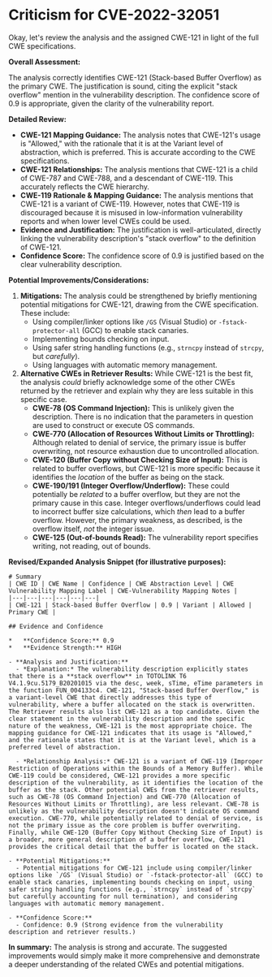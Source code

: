 # Criticism for CVE-2022-32051

Okay, let's review the analysis and the assigned CWE-121 in light of the full CWE specifications.

**Overall Assessment:**

The analysis correctly identifies CWE-121 (Stack-based Buffer Overflow) as the primary CWE. The justification is sound, citing the explicit "stack overflow" mention in the vulnerability description. The confidence score of 0.9 is appropriate, given the clarity of the vulnerability report.

**Detailed Review:**

*   **CWE-121 Mapping Guidance:** The analysis notes that CWE-121's usage is "Allowed," with the rationale that it is at the Variant level of abstraction, which is preferred. This is accurate according to the CWE specifications.
*   **CWE-121 Relationships:** The analysis mentions that CWE-121 is a child of CWE-787 and CWE-788, and a descendant of CWE-119. This accurately reflects the CWE hierarchy.
*   **CWE-119 Rationale & Mapping Guidance:** The analysis mentions that CWE-121 is a variant of CWE-119. However, notes that CWE-119 is discouraged because it is misused in low-information vulnerability reports and when lower level CWEs could be used.
*   **Evidence and Justification:** The justification is well-articulated, directly linking the vulnerability description's "stack overflow" to the definition of CWE-121.
*   **Confidence Score:** The confidence score of 0.9 is justified based on the clear vulnerability description.

**Potential Improvements/Considerations:**

1.  **Mitigations:** The analysis could be strengthened by briefly mentioning potential mitigations for CWE-121, drawing from the CWE specification. These include:
    *   Using compiler/linker options like `/GS` (Visual Studio) or `-fstack-protector-all` (GCC) to enable stack canaries.
    *   Implementing bounds checking on input.
    *   Using safer string handling functions (e.g., `strncpy` instead of `strcpy`, but *carefully*).
    *   Using languages with automatic memory management.
2.  **Alternative CWEs in Retriever Results:** While CWE-121 is the best fit, the analysis *could* briefly acknowledge some of the other CWEs returned by the retriever and explain why they are less suitable in this specific case.
    *   **CWE-78 (OS Command Injection):** This is unlikely given the description. There is no indication that the parameters in question are used to construct or execute OS commands.
    *   **CWE-770 (Allocation of Resources Without Limits or Throttling):** Although related to denial of service, the primary issue is buffer overwriting, not resource exhaustion due to uncontrolled allocation.
    *   **CWE-120 (Buffer Copy without Checking Size of Input):**  This is related to buffer overflows, but CWE-121 is more specific because it identifies the *location* of the buffer as being on the stack.
    *   **CWE-190/191 (Integer Overflow/Underflow):** These could potentially be *related* to a buffer overflow, but they are not the primary cause in this case.  Integer overflows/underflows could lead to incorrect buffer size calculations, which *then* lead to a buffer overflow. However, the primary weakness, as described, is the overflow itself, *not* the integer issue.
    *   **CWE-125 (Out-of-bounds Read):** The vulnerability report specifies writing, not reading, out of bounds.

**Revised/Expanded Analysis Snippet (for illustrative purposes):**

```
# Summary
| CWE ID | CWE Name | Confidence | CWE Abstraction Level | CWE Vulnerability Mapping Label | CWE-Vulnerability Mapping Notes |
|---|---|---|---|---|---|
| CWE-121 | Stack-based Buffer Overflow | 0.9 | Variant | Allowed | Primary CWE |

## Evidence and Confidence

*   **Confidence Score:** 0.9
*   **Evidence Strength:** HIGH

- **Analysis and Justification:**
  - *Explanation:* The vulnerability description explicitly states that there is a **stack overflow** in TOTOLINK T6 V4.1.9cu.5179_B20201015 via the desc, week, sTime, eTime parameters in the function FUN_004133c4. CWE-121, "Stack-based Buffer Overflow," is a variant-level CWE that directly addresses this type of vulnerability, where a buffer allocated on the stack is overwritten. The Retriever results also list CWE-121 as a top candidate. Given the clear statement in the vulnerability description and the specific nature of the weakness, CWE-121 is the most appropriate choice. The mapping guidance for CWE-121 indicates that its usage is "Allowed," and the rationale states that it is at the Variant level, which is a preferred level of abstraction.

  - *Relationship Analysis:* CWE-121 is a variant of CWE-119 (Improper Restriction of Operations within the Bounds of a Memory Buffer). While CWE-119 could be considered, CWE-121 provides a more specific description of the vulnerability, as it identifies the location of the buffer as the stack. Other potential CWEs from the retriever results, such as CWE-78 (OS Command Injection) and CWE-770 (Allocation of Resources Without Limits or Throttling), are less relevant. CWE-78 is unlikely as the vulnerability description doesn't indicate OS command execution. CWE-770, while potentially related to denial of service, is not the primary issue as the core problem is buffer overwriting. Finally, while CWE-120 (Buffer Copy Without Checking Size of Input) is a broader, more general description of a buffer overflow, CWE-121 provides the critical detail that the buffer is located on the stack.

- **Potential Mitigations:**
  - Potential mitigations for CWE-121 include using compiler/linker options like `/GS` (Visual Studio) or `-fstack-protector-all` (GCC) to enable stack canaries, implementing bounds checking on input, using safer string handling functions (e.g., `strncpy` instead of `strcpy` but carefully accounting for null termination), and considering languages with automatic memory management.

- **Confidence Score:**
  - Confidence: 0.9 (Strong evidence from the vulnerability description and retriever results.)

```

**In summary:** The analysis is strong and accurate. The suggested improvements would simply make it more comprehensive and demonstrate a deeper understanding of the related CWEs and potential mitigations.